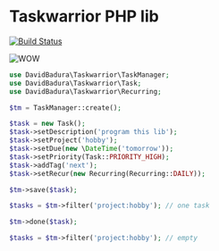 # Taskwarrior PHP lib

[![Build Status](https://travis-ci.org/DavidBadura/Taskwarrior.svg?branch=master)](https://travis-ci.org/DavidBadura/Taskwarrior)

![WOW](http://i.imgur.com/mvSQh0M.gif)

```php
use DavidBadura\Taskwarrior\TaskManager;
use DavidBadura\Taskwarrior\Task;
use DavidBadura\Taskwarrior\Recurring;

$tm = TaskManager::create();

$task = new Task();
$task->setDescription('program this lib');
$task->setProject('hobby');
$task->setDue(new \DateTime('tomorrow'));
$task->setPriority(Task::PRIORITY_HIGH);
$task->addTag('next');
$task->setRecur(new Recurring(Recurring::DAILY));

$tm->save($task);

$tasks = $tm->filter('project:hobby'); // one task

$tm->done($task);

$tasks = $tm->filter('project:hobby'); // empty
```
